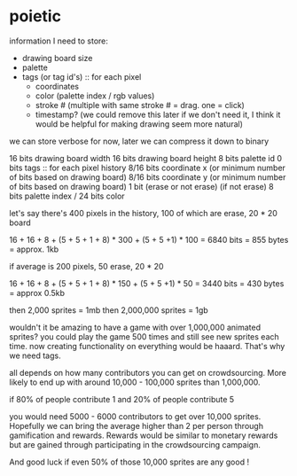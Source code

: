 # poietic

information I need to store:
- drawing board size
- palette
- tags (or tag id's)
:: for each pixel
    - coordinates
    - color (palette index / rgb values)
    - stroke # (multiple with same stroke # = drag. one = click)
    - timestamp? (we could remove this later if we don't need it, I think it would be helpful for making drawing seem more natural)

we can store verbose for now, later we can compress it down to binary

16 bits drawing board width
16 bits drawing board height
8 bits palette id
0 bits tags
:: for each pixel history
    8/16 bits coordinate x (or minimum number of bits based on drawing board)
    8/16 bits coordinate y (or minimum number of bits based on drawing board)
    1 bit (erase or not erase)
    (if not erase) 8 bits palette index / 24 bits color

let's say there's 400 pixels in the history, 100 of which are erase, 20 * 20 board

16 + 16 + 8 + (5 + 5 + 1 + 8) * 300 + (5 + 5  +1) * 100
= 6840 bits
= 855 bytes
= approx. 1kb

if average is 200 pixels, 50 erase, 20 * 20

16 + 16 + 8 + (5 + 5 + 1 + 8) * 150 + (5 + 5  +1) * 50
= 3440 bits
= 430 bytes
= approx 0.5kb

then 2,000 sprites = 1mb
then 2,000,000 sprites = 1gb

wouldn't it be amazing to have a game with over 1,000,000 animated sprites?
you could play the game 500 times and still see new sprites each time.
now creating functionality on everything would be haaard. That's why we need tags.

all depends on how many contributors you can get on crowdsourcing. More likely to end up with around 10,000 - 100,000 sprites than 1,000,000.

if 80% of people contribute 1
and 20% of people contribute 5

you would need 5000 - 6000 contributors to get over 10,000 sprites. Hopefully we can bring the average higher than 2 per person through gamification and rewards. Rewards would be similar to monetary rewards but are gained through participating in the crowdsourcing campaign.

And good luck if even 50% of those 10,000 sprites are any good !
